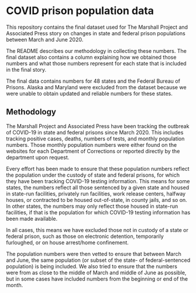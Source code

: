 # COVID prison population data
This repository contains the final dataset used for The Marshall Project and Associated Press story on changes in state and federal prison populations between March and June 2020.

The README describes our methodology in collecting these numbers. The final dataset also contains a column explaining how we obtained those numbers and what those numbers represent for each state that is included in the final story.

The final data contains numbers for 48 states and the Federal Bureau of Prisons. Alaska and Maryland were excluded from the dataset because we were unable to obtain updated and reliable numbers for these states.

## Methodology
The Marshall Project and Associated Press have been tracking the outbreak of COVID-19 in state and federal prisons since March 2020. This includes tracking positive cases, deaths, numbers of tests, and monthly population numbers. Those monthly population numbers were either found on the websites for each Department of Corrections or reported directly by the department upon request.

Every effort has been made to ensure that these population numbers reflect the population under the custody of state and federal prisons, for which they have been tracking COVID-19 testing information. This means for some states, the numbers reflect all those sentenced by a given state and housed in state-run facilities, privately run facilities, work release centers, halfway houses, or contracted to be housed out-of-state, in county jails, and so on. In other states, the numbers may only reflect those housed in state-run facilities, if that is the population for which COVID-19 testing information has been made available. 

In all cases, this means we have excluded those not in custody of a state or federal prison, such as those on electronic detention, temporarily furloughed, or on house arrest/home confinement. 

The population numbers were then vetted to ensure that between March and June, the same population (or subset of the state- of federal-sentenced population) is being included. We also tried to ensure that the numbers were from as close to the middle of March and middle of June as possible, but in some cases have included numbers from the beginning or end of the month. 
